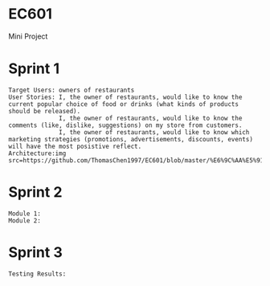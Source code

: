# EC601
Mini Project

# Sprint 1
    Target Users: owners of restaurants
    User Stories: I, the owner of restaurants, would like to know the current popular choice of food or drinks (what kinds of products     should be released).              
                  I, the owner of restaurants, would like to know the comments (like, dislike, suggestions) on my store from customers.
                  I, the owner of restaurants, would like to know which marketing strategies (promotions, advertisements, discounts, events) will have the most posistive reflect.  
    Architecture:img src=https://github.com/ThomasChen1997/EC601/blob/master/%E6%9C%AA%E5%91%BD%E5%90%8D.png/
# Sprint 2
    Module 1:
    Module 2:
# Sprint 3
    Testing Results:
